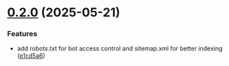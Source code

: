 # [0.2.0](https://github.com/ClashStrategic/webapp/compare/v0.1.0...v0.2.0) (2025-05-21)


### Features

* add robots.txt for bot access control and sitemap.xml for better indexing ([e1cd5a6](https://github.com/ClashStrategic/webapp/commit/e1cd5a69ffec4481cc18f202b0e11ff54161d0d7))
